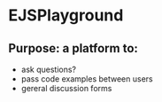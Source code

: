 # EJSPlayground

## Purpose: a platform to:

- ask questions?
- pass code examples between users
- gereral discussion forms
